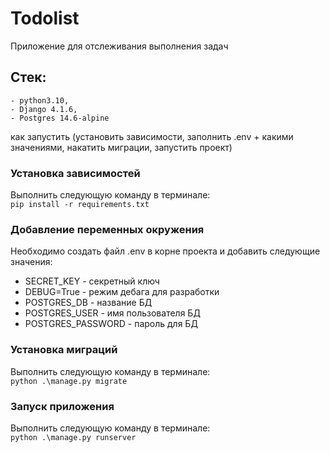 # Todolist
Приложение для отслеживания выполнения задач
## Стек: 
    - python3.10, 
    - Django 4.1.6, 
    - Postgres 14.6-alpine
как запустить (установить зависимости, заполнить .env + какими значениями, накатить миграции, запустить проект)

### Установка зависимостей

Выполнить следующую команду в терминале:\
`pip install -r requirements.txt`

### Добавление переменных окружения

Необходимо создать файл .env в корне проекта и добавить следующие значения:
- SECRET_KEY - секретный ключ
- DEBUG=True - режим дебага для разработки
- POSTGRES_DB - название БД
- POSTGRES_USER - имя пользователя БД
- POSTGRES_PASSWORD - пароль для БД

### Установка миграций

Выполнить следующую команду в терминале:\
`python .\manage.py migrate`

### Запуск приложения

Выполнить следующую команду в терминале:\
`python .\manage.py runserver`
